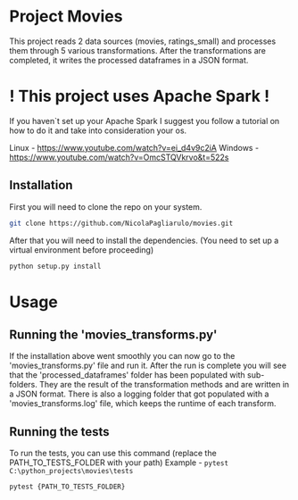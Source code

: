 # Project Movies

This project reads 2 data sources (movies, ratings_small) and processes them through 5 various transformations.
After the transformations are completed, it writes the processed dataframes in a JSON format.

# ! This project uses Apache Spark !
If you haven`t set up your Apache Spark I suggest you follow a tutorial on how to do it and take into consideration your os.

Linux - https://www.youtube.com/watch?v=ei_d4v9c2iA
Windows - https://www.youtube.com/watch?v=OmcSTQVkrvo&t=522s

## Installation

First you will need to clone the repo on your system.

```bash
git clone https://github.com/NicolaPagliarulo/movies.git
```
After that you will need to install the dependencies.
(You need to set up a virtual environment before proceeding)

```bash
python setup.py install
```

# Usage

## Running the 'movies_transforms.py'
If the installation above went smoothly you can now go to the 'movies_transforms.py' file and run it.
After the run is complete you will see that the 'processed_dataframes' folder has been populated with sub-folders.
They are the result of the transformation methods and are written in a JSON format.
There is also a logging folder that got populated with a 'movies_transforms.log' file, which keeps the runtime of each transform.

## Running the tests
To run the tests, you can use this command (replace the PATH_TO_TESTS_FOLDER with your path)
Example - `pytest C:\python_projects\movies\tests`

```bash
pytest {PATH_TO_TESTS_FOLDER}
```
